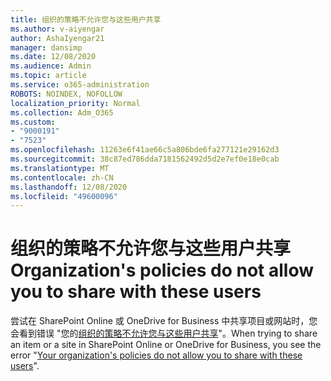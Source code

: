 ```yaml
---
title: 组织的策略不允许您与这些用户共享
ms.author: v-aiyengar
author: AshaIyengar21
manager: dansimp
ms.date: 12/08/2020
ms.audience: Admin
ms.topic: article
ms.service: o365-administration
ROBOTS: NOINDEX, NOFOLLOW
localization_priority: Normal
ms.collection: Adm_O365
ms.custom:
- "9000191"
- "7523"
ms.openlocfilehash: 11263e6f41ae66c5a806bde6fa277121e29162d3
ms.sourcegitcommit: 38c87ed786dda7181562492d5d2e7ef0e18e0cab
ms.translationtype: MT
ms.contentlocale: zh-CN
ms.lasthandoff: 12/08/2020
ms.locfileid: "49600096"
---
```

# <a name="organizations-policies-do-not-allow-you-to-share-with-these-users"></a><span data-ttu-id="c5e8b-102">组织的策略不允许您与这些用户共享</span><span class="sxs-lookup"><span data-stu-id="c5e8b-102">Organization's policies do not allow you to share with these users</span></span>

<span data-ttu-id="c5e8b-103">尝试在 SharePoint Online 或 OneDrive for Business 中共享项目或网站时，您会看到错误 "您的[组织的策略不允许您与这些用户共享](https://docs.microsoft.com/sharepoint/troubleshoot/sharing-and-permissions/organization-policies-do-not-allow-you-to-share-with-users-error)"。</span><span class="sxs-lookup"><span data-stu-id="c5e8b-103">When trying to share an item or a site in SharePoint Online or OneDrive for Business, you see the error "[Your organization's policies do not allow you to share with these users](https://docs.microsoft.com/sharepoint/troubleshoot/sharing-and-permissions/organization-policies-do-not-allow-you-to-share-with-users-error)".</span></span>